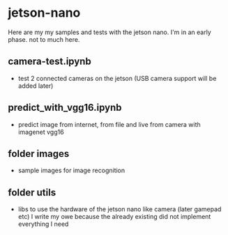 # jetson-nano
Here are my my samples and tests with the jetson nano. 
I'm in an early phase. not to much here.

## camera-test.ipynb
* test 2 connected cameras on the jetson (USB camera support will be added later)

## predict_with_vgg16.ipynb
* predict image from internet, from file and live from camera with imagenet vgg16

## folder images
* sample images for image recognition

## folder utils
* libs to use the hardware of the jetson nano like camera (later gamepad etc)
I write my owe because the already existing did not implement everything I need 
